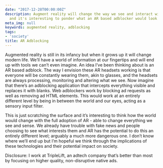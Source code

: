 ```yaml
---
date: "2017-12-28T00:00:00Z"
description: Augment reality will change the way we see and interact with the world
  and it's interesting to ponder what an AR based adblocker would look like.
meta_img: null
keywords: augmented reality, adblocking
tags:
- 'society'
title: AR Adblocking
---
```


Augmented reality is still in its infancy but when it grows up it will change modern life. We’ll have a world of information at our fingertips and will end up with tools we can’t even imagine. An idea I’ve been thinking about is an AR based adblock. The way I envision these AR headsets working is that everyone will be constantly wearing them, akin to glasses, and the headsets are always processing, monitoring and altering what we see. Now imagine that there’s an adblocking application that intercepts everything visible and replaces it with blanks. Web adblockers work by blocking ad requests as well as removing ad HTML elements. This would work at an entirely different level by being in between the world and our eyes, acting as a sensory input filter.

This is just scratching the surface and it’s interesting to think how the world would change with the full adoption of AR - able to change everything we see and sense. We already have trouble with fake news and people choosing to see what interests them and AR has the potential to do this an entirely different level; arguably a much more dangerous one. I don’t know where we’ll end up but I’m hopeful we think through the implications of these technologies and their potential impact on society.

Disclosure: I work at TripleLift, an adtech company that’s better than most by focusing on higher quality, non-disruptive native ads.
